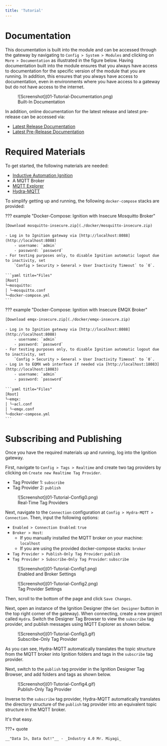 ```yaml
---
title: 'Tutorial'
---
```



# Documentation

This documentation is built into the module and can be accessed through the gateway by navigating to
`Config > System > Modules` and clicking on `More > Documentation` as illustrated in the figure below.
Having documentation built into the module ensures that you always have access to documentation for the
specific version of the module that you are running. In addition, this ensures that you always have
access to documentation, even in environments where you have access to a gateway but do not have access
to the internet.

<figure markdown="span">
  ![Screenshot](01-Tutorial-Documentation.png)
  <figcaption>Built-In Documentation</figcaption>
</figure>

In addition, online documentation for the latest release and latest pre-release can be accessed via:

- [Latest Release Documentation](https://hydra-mqtt.netlify.app/)
- [Latest Pre-Release Documentation](https://hydra-mqtt-prerelease.netlify.app/)


# Required Materials

To get started, the following materials are needed:

- [Inductive Automation Ignition](https://inductiveautomation.com/)
- A MQTT Broker
- [MQTT Explorer](https://github.com/thomasnordquist/MQTT-Explorer/releases)
- [Hydra-MQTT](https://github.com/m-r-mccormick/Hydra-MQTT/releases)

To simplify getting up and running, the following `docker-compose` stacks are provided:

??? example "Docker-Compose: Ignition with Insecure Mosquitto Broker"

    [Download mosquitto-insecure.zip](./docker/mosquitto-insecure.zip)

    - Log in to Ignition gateway via [http://localhost:8088](http://localhost:8088)
        - username: `admin`
        - password: `password`
    - For testing purposes only, to disable Ignition automatic logout due to inactivity, set
        `Config > Security > General > User Inactivity Timeout` to `0`.
    
    ```yaml title="Files" 
    [Root]
    └─mosquitto:
    │ └─mosquitto.conf
    └─docker-compose.yml
    ```

??? example "Docker-Compose: Ignition with Insecure EMQX Broker"

    [Download emqx-insecure.zip](./docker/emqx-insecure.zip)

    - Log in to Ignition gateway via [http://localhost:8088](http://localhost:8088)
        - username: `admin`
        - password: `password`
    - For testing purposes only, to disable Ignition automatic logout due to inactivity, set
        `Config > Security > General > User Inactivity Timeout` to `0`.
    - Log in to EQMX web interface if needed via [http://localhost:18083](http://localhost:18083)
        - username: `admin`
        - password: `password`
    
    ```yaml title="Files" 
    [Root]
    └─emqx:
    │ └─acl.conf
    │ └─emqx.conf
    └─docker-compose.yml
    ```


# Subscribing and Publishing

Once you have the required materials up and running, log into the Ignition gateway.

First, navigate to `Config > Tags > Realtime` and create two tag providers by clicking on 
`Create new Realtime Tag Provider`.

- Tag Provider 1: `subscribe`
- Tag Provider 2: `publish`

<figure markdown="span">
  ![Screenshot](01-Tutorial-Config0.png)
  <figcaption>Real-Time Tag Providers</figcaption>
</figure>

Next, navigate to the `Connection` configuration at `Config > Hydra-MQTT > Connection`.
Then, input the following options:

- `Enabled > Connection Enabled`: `true`
- `Broker > Host`:
    - If you manually installed the MQTT broker on your machine: `localhost`
    - If you are using the provided docker-compose stacks: `broker`
- `Tag Provider > Publish-Only Tag Provider`: `publish`
- `Tag Provider > Subscribe-Only Tag Provider`: `subscribe`

<figure markdown="span">
  ![Screenshot](01-Tutorial-Config1.png)
  <figcaption>Enabled and Broker Settings</figcaption>
</figure>

<figure markdown="span">
  ![Screenshot](01-Tutorial-Config2.png)
  <figcaption>Tag Provider Settings</figcaption>
</figure>

Then, scroll to the bottom of the page and click `Save Changes`.

Next, open an instance of the Ignition Designer (the `Get Designer` button in the top right corner of the gateway).
When connecting, create a new project called `Hydra`. Switch the Designer Tag Browser to view the `subscribe`
tag provider, and publish messages using MQTT Explorer as shown below.


<figure markdown="span">
  ![Screenshot](01-Tutorial-Config3.gif)
  <figcaption>Subscribe-Only Tag Provider</figcaption>
</figure>

As you can see, Hydra-MQTT automatically translates the topic structure from the MQTT broker into Ignition folders and 
tags in the `subscribe` tag provider.

Next, switch to the `publish` tag provider in the Ignition Designer Tag Browser, and add folders and tags as shown
below.

<figure markdown="span">
  ![Screenshot](01-Tutorial-Config4.gif)
  <figcaption>Publish-Only Tag Provider</figcaption>
</figure>

Inverse to the `subscribe` tag provider, Hydra-MQTT automatically translates the directory structure of the
`publish` tag provider into an equivalent topic structure in the MQTT broker.

It's that easy.

???+ quote

    __"Data In, Data Out!"__ - _Industry 4.0 Mr. Miyagi_


